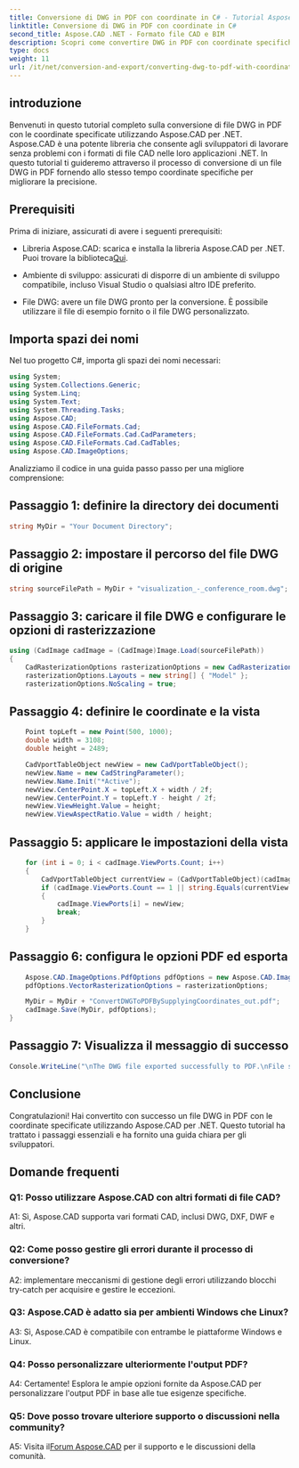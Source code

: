 ```yaml
---
title: Conversione di DWG in PDF con coordinate in C# - Tutorial Aspose.CAD
linktitle: Conversione di DWG in PDF con coordinate in C#
second_title: Aspose.CAD .NET - Formato file CAD e BIM
description: Scopri come convertire DWG in PDF con coordinate specifiche in C# utilizzando Aspose.CAD. Segui la nostra guida passo passo per conversioni di file CAD precise ed efficienti.
type: docs
weight: 11
url: /it/net/conversion-and-export/converting-dwg-to-pdf-with-coordinates/
---
```

## introduzione

Benvenuti in questo tutorial completo sulla conversione di file DWG in PDF con le coordinate specificate utilizzando Aspose.CAD per .NET. Aspose.CAD è una potente libreria che consente agli sviluppatori di lavorare senza problemi con i formati di file CAD nelle loro applicazioni .NET. In questo tutorial ti guideremo attraverso il processo di conversione di un file DWG in PDF fornendo allo stesso tempo coordinate specifiche per migliorare la precisione.

## Prerequisiti

Prima di iniziare, assicurati di avere i seguenti prerequisiti:

-  Libreria Aspose.CAD: scarica e installa la libreria Aspose.CAD per .NET. Puoi trovare la biblioteca[Qui](https://releases.aspose.com/cad/net/).

- Ambiente di sviluppo: assicurati di disporre di un ambiente di sviluppo compatibile, incluso Visual Studio o qualsiasi altro IDE preferito.

- File DWG: avere un file DWG pronto per la conversione. È possibile utilizzare il file di esempio fornito o il file DWG personalizzato.

## Importa spazi dei nomi

Nel tuo progetto C#, importa gli spazi dei nomi necessari:

```csharp
using System;
using System.Collections.Generic;
using System.Linq;
using System.Text;
using System.Threading.Tasks;
using Aspose.CAD;
using Aspose.CAD.FileFormats.Cad;
using Aspose.CAD.FileFormats.Cad.CadParameters;
using Aspose.CAD.FileFormats.Cad.CadTables;
using Aspose.CAD.ImageOptions;
```

Analizziamo il codice in una guida passo passo per una migliore comprensione:

## Passaggio 1: definire la directory dei documenti

```csharp
string MyDir = "Your Document Directory";
```

## Passaggio 2: impostare il percorso del file DWG di origine

```csharp
string sourceFilePath = MyDir + "visualization_-_conference_room.dwg";
```

## Passaggio 3: caricare il file DWG e configurare le opzioni di rasterizzazione

```csharp
using (CadImage cadImage = (CadImage)Image.Load(sourceFilePath))
{
    CadRasterizationOptions rasterizationOptions = new CadRasterizationOptions();
    rasterizationOptions.Layouts = new string[] { "Model" };
    rasterizationOptions.NoScaling = true;
```

## Passaggio 4: definire le coordinate e la vista

```csharp
    Point topLeft = new Point(500, 1000);
    double width = 3108;
    double height = 2489;

    CadVportTableObject newView = new CadVportTableObject();
    newView.Name = new CadStringParameter();
    newView.Name.Init("*Active");
    newView.CenterPoint.X = topLeft.X + width / 2f;
    newView.CenterPoint.Y = topLeft.Y - height / 2f;
    newView.ViewHeight.Value = height;
    newView.ViewAspectRatio.Value = width / height;
```

## Passaggio 5: applicare le impostazioni della vista

```csharp
    for (int i = 0; i < cadImage.ViewPorts.Count; i++)
    {
        CadVportTableObject currentView = (CadVportTableObject)(cadImage.ViewPorts[i]);
        if (cadImage.ViewPorts.Count == 1 || string.Equals(currentView.Name.Value.ToLowerInvariant(), "*active"))
        {
            cadImage.ViewPorts[i] = newView;
            break;
        }
    }
```

## Passaggio 6: configura le opzioni PDF ed esporta

```csharp
    Aspose.CAD.ImageOptions.PdfOptions pdfOptions = new Aspose.CAD.ImageOptions.PdfOptions();
    pdfOptions.VectorRasterizationOptions = rasterizationOptions;

    MyDir = MyDir + "ConvertDWGToPDFBySupplyingCoordinates_out.pdf";
    cadImage.Save(MyDir, pdfOptions);
}
```

## Passaggio 7: Visualizza il messaggio di successo

```csharp
Console.WriteLine("\nThe DWG file exported successfully to PDF.\nFile saved at " + MyDir);
```

## Conclusione

Congratulazioni! Hai convertito con successo un file DWG in PDF con le coordinate specificate utilizzando Aspose.CAD per .NET. Questo tutorial ha trattato i passaggi essenziali e ha fornito una guida chiara per gli sviluppatori.

## Domande frequenti

### Q1: Posso utilizzare Aspose.CAD con altri formati di file CAD?

A1: Sì, Aspose.CAD supporta vari formati CAD, inclusi DWG, DXF, DWF e altri.

### Q2: Come posso gestire gli errori durante il processo di conversione?

A2: implementare meccanismi di gestione degli errori utilizzando blocchi try-catch per acquisire e gestire le eccezioni.

### Q3: Aspose.CAD è adatto sia per ambienti Windows che Linux?

A3: Sì, Aspose.CAD è compatibile con entrambe le piattaforme Windows e Linux.

### Q4: Posso personalizzare ulteriormente l'output PDF?

A4: Certamente! Esplora le ampie opzioni fornite da Aspose.CAD per personalizzare l'output PDF in base alle tue esigenze specifiche.

### Q5: Dove posso trovare ulteriore supporto o discussioni nella community?

 A5: Visita il[Forum Aspose.CAD](https://forum.aspose.com/c/cad/19) per il supporto e le discussioni della comunità.
